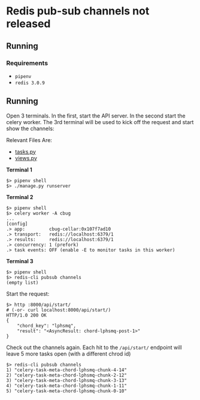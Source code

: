 # Redis pub-sub channels not released

## Running

### Requirements

* `pipenv`
* `redis 3.0.9`

##  Running

Open 3 terminals.  In the first, start the API server.  In the second start
the celery worker.  The 3rd terminal will be used to kick off the request and
start show the channels:

Relevant Files Are:

* [tasks.py](cbug/apps/api/tasks.py)
* [views.py](cbug/apps/api/views.py)

**Terminal 1**

    $> pipenv shell
    $> ./manage.py runserver

**Terminal 2**

    $> pipenv shell
    $> celery worker -A cbug
    ...
    [config]
    .> app:         cbug-cellar:0x107f7ad10
    .> transport:   redis://localhost:6379/1
    .> results:     redis://localhost:6379/1
    .> concurrency: 1 (prefork)
    .> task events: OFF (enable -E to monitor tasks in this worker)


**Terminal 3**

    $> pipenv shell
    $> redis-cli pubsub channels
    (empty list)

Start the request:

    $> http :8000/api/start/
    # (-or- curl localhost:8000/api/start/)
    HTTP/1.0 200 OK
    {
        "chord_key": "lphsmq",
        "result": "<AsyncResult: chord-lphsmq-post-1>"
    }

Check out the channels again.  Each hit to the `/api/start/` endpoint will
leave 5 more tasks open (with a different chrod id)

    $> redis-cli pubsub channels
    1) "celery-task-meta-chord-lphsmq-chunk-4-14"
    2) "celery-task-meta-chord-lphsmq-chunk-2-12"
    3) "celery-task-meta-chord-lphsmq-chunk-3-13"
    4) "celery-task-meta-chord-lphsmq-chunk-1-11"
    5) "celery-task-meta-chord-lphsmq-chunk-0-10"


